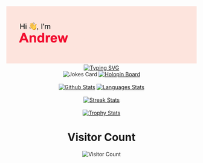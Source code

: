 <div align="center"> 
  <img src="./header.png" alt="Header" />
  <a href="https://git.io/typing-svg"><img src="https://readme-typing-svg.herokuapp.com?font=Sans+Serif&size=30&duration=2500&pause=1000&color=F70000&center=true&vCenter=true&width=500&lines=Full-Stack+ML+Engineer;CS+Undergraduate" alt="Typing SVG" /></a>
  <br>
  <img src="https://readme-jokes.vercel.app/api?theme=radical" alt="Jokes Card" />
  <a href="https://holopin.io/@andrewhinh"><img src="https://holopin.me/andrewhinh" alt="Holopin Board" /></a>
  <br><br>
  <a href="https://github.com/anuraghazra/github-readme-stats"><img height="234.5" src="https://github-readme-stats-git-masterrstaa-rickstaa.vercel.app/api?username=andrewhinh&count_private=true&show_icons=true&include_all_commits=true&theme=radical&hide_border=true" alt="Github Stats" /></a>
  <a href="https://github.com/anuraghazra/github-readme-stats"><img height="234.5" src="https://github-readme-stats-git-masterrstaa-rickstaa.vercel.app/api/top-langs/?username=andrewhinh&layout=donut-vertical&hide=Jupyter%20Notebook&theme=radical&hide_border=true" alt="Languages Stats"/></a> 
  <br><br>
  <a href="https://git.io/streak-stats"><img src="https://streak-stats.demolab.com?user=andrewhinh&theme=radical" alt="Streak Stats" /></a>
  <br><br>
  <a href="https://github.com/ryo-ma/github-profile-trophy"><img src="https://github-profile-trophy.vercel.app/?username=andrewhinh&theme=radical&column=-1" alt="Trophy Stats"/></a>
  <h1>Visitor Count</h1>
  <img src="https://profile-counter.glitch.me/andrewhinh/count.svg" alt="Visitor Count"/>
</div>

